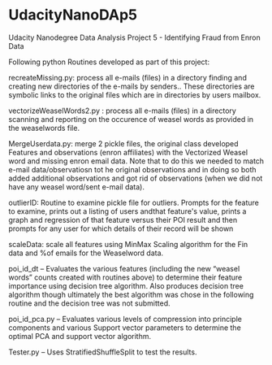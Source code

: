 # UdacityNanoDAp5
Udacity Nanodegree Data Analysis Project 5 - Identifying Fraud from Enron Data

Following python Routines developed as part of this project:

recreateMissing.py: process all e-mails (files) in a directory finding and creating new directories of the e-mails by senders..  These directories are symbolic links to the original files which are in directories by users mailbox.

vectorizeWeaselWords2.py :  process all e-mails (files) in a directory scanning and reporting on the occurence of weasel words as provided in the weaselwords file.

MergeUserdata.py:     merge 2 pickle files, the original class developed Features and observations (enron affiliates) with the Vectorized Weasel word and missing enron email data.  Note that to do this we needed to match e-mail data/observatiosn tot he original observations and in doing so both added additional observations and got rid of observations  (when we did not have any weasel word/sent e-mail data).

outlierID: Routine to examine pickle file for outliers.  Prompts for the feature to examine, prints out a listing of users andthat feature's value,  prints a graph and regression of that feature versus their POI result and then prompts for any user for which details of their record will be shown

scaleData:  scale all features using MinMax Scaling algorithm for the Fin data and %of emails for the Weaselword data.

poi_id_dt – Evaluates the various features (including the new “weasel words” counts created with routines above) to determine their feature importance using decision tree algorithm.  Also produces decision tree algorithm though ultimately the best algorithm was chose in the following routine and the decision tree was not submitted.

poi_id_pca.py – Evaluates various levels of compression into principle components and various Support vector parameters to determine the optimal PCA and support vector algorithm.

Tester.py – Uses StratifiedShuffleSplit to test the results. 
